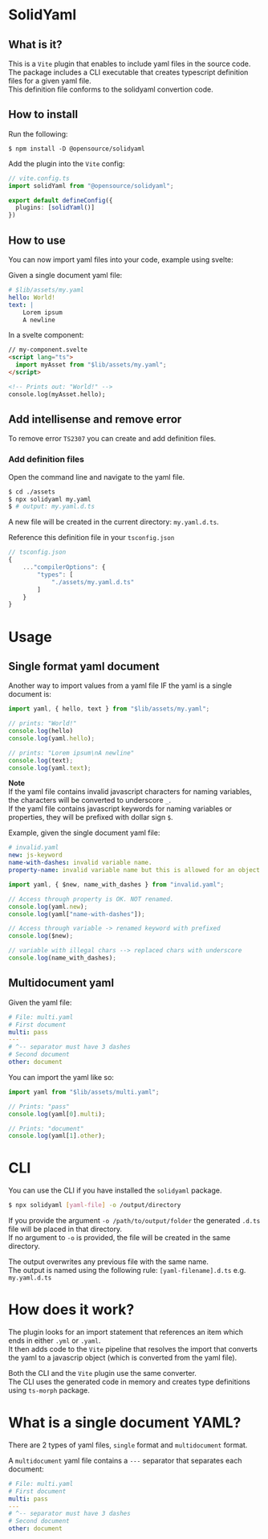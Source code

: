 # SolidYaml

## What is it?
This is a `Vite` plugin that enables to include yaml files in the source code.  
The package includes a CLI executable that creates typescript definition files for a given yaml file.  
This definition file conforms to the solidyaml convertion code.

## How to install
Run the following:

```console
$ npm install -D @opensource/solidyaml
```

Add the plugin into the `Vite` config:

```typescript
// vite.config.ts
import solidYaml from "@opensource/solidyaml";

export default defineConfig({
  plugins: [solidYaml()]
})
```

## How to use
You can now import yaml files into your code, example using svelte:

Given a single document yaml file:

```yaml
# $lib/assets/my.yaml
hello: World!
text: |
    Lorem ipsum
    A newline
```

In a svelte component:

```html
// my-component.svelte
<script lang="ts">
  import myAsset from "$lib/assets/my.yaml";
</script>

<!-- Prints out: "World!" -->
console.log(myAsset.hello);
```

## Add intellisense and remove error

To remove error `TS2307` you can create and add definition files.

### Add definition files
Open the command line and navigate to the yaml file.

``` bash
$ cd ./assets
$ npx solidyaml my.yaml
$ # output: my.yaml.d.ts
```

A new file will be created in the current directory: `my.yaml.d.ts`.

Reference this definition file in your `tsconfig.json`

``` typescript
// tsconfig.json
{
    ..."compilerOptions": {
        "types": [
            "./assets/my.yaml.d.ts"
        ]
    }
}
```

# Usage

## Single format yaml document
Another way to import values from a yaml file IF the yaml is a single document is:

```typescript
import yaml, { hello, text } from "$lib/assets/my.yaml";

// prints: "World!"
console.log(hello)
console.log(yaml.hello);

// prints: "Lorem ipsum\nA newline"
console.log(text);
console.log(yaml.text);

```

**Note**  
If the yaml file contains invalid javascript characters for naming variables, the characters will be converted to underscore `_`.  
If the yaml file contains javascript keywords for naming variables or properties, they will be prefixed with dollar sign `$`.

Example, given the single document yaml file:  

```yaml
# invalid.yaml
new: js-keyword
name-with-dashes: invalid variable name.
property-name: invalid variable name but this is allowed for an object property name.
```

```typescript
import yaml, { $new, name_with_dashes } from "invalid.yaml";

// Access through property is OK. NOT renamed.
console.log(yaml.new);
console.log(yaml["name-with-dashes"]);

// Access through variable -> renamed keyword with prefixed
console.log($new);

// variable with illegal chars --> replaced chars with underscore
console.log(name_with_dashes);
```


## Multidocument yaml
Given the yaml file:
```yaml
# File: multi.yaml
# First document
multi: pass
---
# ^-- separator must have 3 dashes
# Second document
other: document
```

You can import the yaml like so:

```typescript
import yaml from "$lib/assets/multi.yaml";

// Prints: "pass"
console.log(yaml[0].multi);

// Prints: "document"
console.log(yaml[1].other);
```

# CLI

You can use the CLI if you have installed the `solidyaml` package.

```bash
$ npx solidyaml [yaml-file] -o /output/directory
```

If you provide the argument `-o /path/to/output/folder` the generated `.d.ts` file will be placed in that directory.  
If no argument to `-o` is provided, the file will be created in the same directory.

The output overwrites any previous file with the same name.  
The output is named using the following rule: `[yaml-filename].d.ts` e.g. `my.yaml.d.ts`


# How does it work?
The plugin looks for an import statement that references an item which ends in either `.yml` or `.yaml`.  
It then adds code to the `Vite` pipeline that resolves the import that converts the yaml to a javascrip object (which is converted from the yaml file).

Both the CLI and the `Vite` plugin use the same converter.  
The CLI uses the generated code in memory and creates type definitions using `ts-morph` package.


# What is a single document YAML?
There are 2 types of yaml files, `single` format and `multidocument` format.

A `multidocument` yaml file contains a `---` separator that separates each document:

```yaml
# File: multi.yaml
# First document
multi: pass
---
# ^-- separator must have 3 dashes
# Second document
other: document
```